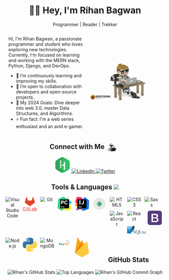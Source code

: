 <!-- Header Section -->
<h1 align="center">👨‍💻 Hey, I'm Rihan Bagwan</h1>
<p align="center">Programmer | Reader | Trekker</p>

<!-- Introduction Section -->
<div style="display: flex; align-items: center; margin-bottom: 20px;">
  <div style="flex: 50%; padding: 0 2%;">
    <p>
      Hi, I'm Rihan Bagwan, a passionate programmer and student who loves exploring new technologies. Currently, I'm focused on learning and working with the MERN stack, Python, Django, and DevOps.
    </p>
    <ul>
      <li>🌱 I’m continuously learning and improving my skills.</li>
      <li>👯 I’m open to collaboration with developers and open-source projects.</li>
      <li>🥅 My 2024 Goals: Dive deeper into web 3.0, master Data Structures, and Algorithms.</li>
      <li>⚡ Fun fact: I'm a web series enthusiast and an avid e-gamer.</li>
    </ul>
  </div>
  
  <div style="flex: 50%;">
    <p align="center">
      <img src="img/giphy.gif" alt="Your GIF">
    </p>
  </div>
</div>

<!-- Connect with Me Section -->
<h2 align="center">Connect with Me <img align="center" alt="idea" width="35px" src="./img/idea.png" style="padding-right:10px;" /></h2>

<p align="center">
  <a href="https://www.hackerrank.com/rihanbagwan98">
    <img alt="Hackerrank" src="https://github.com/the-iconic-rihan/the-iconic-rihan/blob/main/img/hackerrank.svg" width="50px" />
  </a>
  <a href="https://www.linkedin.com/in/rihanbagwan/">
    <img alt="LinkedIn" src="https://upload.wikimedia.org/wikipedia/commons/thumb/c/ca/LinkedIn_logo_initials.png/800px-LinkedIn_logo_initials.png" width="50px" />
  </a>
  <a href="https://twitter.com/RihanBagwan4">
    <img alt="Twitter" src="https://img.freepik.com/premium-vector/social-media-icon-illustration-twitter-twitter-icon-vector-illustration_561158-2027.jpg" width="50px" />
  </a>
</p>

<!-- Tools & Languages Section -->
<h2 align="center">Tools & Languages <img src="https://media.giphy.com/media/WUlplcMpOCEmTGBtBW/giphy.gif" width="30"></h2>

<p align="center">
  <img align="left" alt="Visual Studio Code" width="45px" src="https://cdn.jsdelivr.net/gh/devicons/devicon/icons/vscode/vscode-original.svg" style="padding: 0 10px 10px 0;" />
  <img align="left" alt="Gitlab" width="45px" src="./img/gitlab.svg" style="padding: 0 10px 10px 0;" />
  <img align="left" alt="Git" width="45px" src="https://cdn.jsdelivr.net/gh/devicons/devicon/icons/git/git-original.svg" style="padding: 0 10px 10px 0;" />
  <img align="left" alt="PyCharm" width="45px" src="./img/pycharm.png" style="padding: 0 10px 10px 0;" />
  <img align="left" alt="IntelliJ IDEA" width="45px" src="./img/intellij.png" style="padding: 0 10px 10px 0;" />
  <img align="left" alt="Android Studio" width="45px" src="./img/android.svg" style="padding: 0 10px 10px 0;" />
  <img align="left" alt="HTML5" width="45px" src="https://cdn.jsdelivr.net/gh/devicons/devicon/icons/html5/html5-original.svg" style="padding: 0 10px 10px 0;" />
  <img align="left" alt="CSS3" width="45px" src="https://cdn.jsdelivr.net/gh/devicons/devicon/icons/css3/css3-original.svg" style="padding: 0 10px 10px 0;" />
  <img align="left" alt="Sass" width="45px" src="https://cdn.jsdelivr.net/gh/devicons/devicon/icons/sass/sass-original.svg" style="padding: 0 10px 10px 0;" />
  <img align="left" alt="JavaScript" width="45px" src="https://cdn.jsdelivr.net/gh/devicons/devicon/icons/javascript/javascript-original.svg" style="padding: 0 10px 10px 0;" />
  <code><a href="https://getbootstrap.com/"><img height="45" src="https://raw.githubusercontent.com/github/explore/80688e429a7d4ef2fca1e82350fe8e3517d3494d/topics/bootstrap/bootstrap.png"></a></code>
  <img align="left" alt="React" width="45px" src="https://cdn.jsdelivr.net/gh/devicons/devicon/icons/react/react-original.svg" style="padding: 0 10px 10px 0;" />
  <img align="left" alt="Sqlite" width="60px" src="./img/sqlite.png" style="padding: 0 10px 10px 0;" />
  <img align="left" alt="Node.js" width="45px" src="https://cdn.jsdelivr.net/gh/devicons/devicon/icons/nodejs/nodejs-original.svg" style="padding-right:10px;" />
  <img align="left" alt="Python" width="45px" src="./img/python.svg" style="padding: 0 10px 10px 0;" />
  <img align="left" alt="MongoDB" width="45px" src="https://cdn.jsdelivr.net/gh/devicons/devicon/icons/mongodb/mongodb-original.svg" style="padding-right:10px;" />
  <img align="left" alt="MySQL" width="45px" src="./img/mysql.png" style="padding: 0 10px 10px 0;"/>
  <img align="left" alt="Firebase" width="45px" src="./img/firebase.svg" style="padding: 0 10px 10px 0;"/>
  <!-- Add more tools and languages here -->
</p>

<br/>
<br/>

<br/>
<!-- GitHub Stats Section -->
<h2 align="center">GitHub Stats</h2>

<p align="center">
  <img src="https://github-readme-stats.vercel.app/api?username=the-iconic-rihan&show_icons=true&hide_border=false&title_color=ff652f&icon_color=FFE400&bg_color=09131B&text_color=ffffff&border_color=0c1a25" width="55%" alt="Rihan's GitHub Stats">
  <img src="https://github-readme-stats.vercel.app/api/top-langs/?username=The-iconic-rihan&layout=compact&theme=dark&hide_border=true" height="190px" alt="Top Languages"> 
  <img alt="Rihan's GitHub Commit Graph" src="https://github-readme-streak-stats.herokuapp.com/?user=the-iconic-rihan&hide_border=false&background=09131B&stroke=ffffff&ring=FF652F&fire=FFE400&currStreakLabel=FFFFFF&sideLabels=FFFFFF&currStreakNum=FFFFFF&sideNums=FFFFFF&dates=FFFFFF&border=0C1A25" />
</p>
